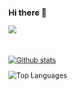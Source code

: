 ### Hi there 👋

![](https://hit.yhype.me/github/profile?user_id=343107)

<br/>

[![Github stats](https://github-readme-stats.vercel.app/api?username=cchitsiang)](https://github.com/anuraghazra/github-readme-stats)


![Top Languages](https://github-readme-stats.vercel.app/api/top-langs/?username=cchitsiang)

<!--
**cchitsiang/cchitsiang** is a ✨ _special_ ✨ repository because its `README.md` (this file) appears on your GitHub profile.

Here are some ideas to get you started:

- 🔭 I’m currently working on ...
- 🌱 I’m currently learning ...
- 👯 I’m looking to collaborate on ...
- 🤔 I’m looking for help with ...
- 💬 Ask me about ...
- 📫 How to reach me: ...
- 😄 Pronouns: ...
- ⚡ Fun fact: ...
-->
